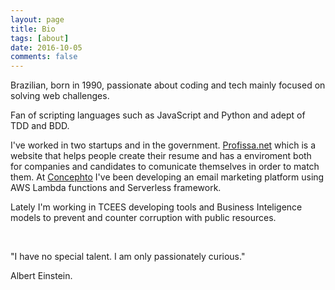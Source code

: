 ```yaml
---
layout: page
title: Bio
tags: [about]
date: 2016-10-05
comments: false
---
```


Brazilian, born in 1990, passionate about coding and tech mainly focused on solving web challenges.

Fan of scripting languages such as JavaScript and Python and adept of TDD and BDD.

I've worked in two startups and in the government. [Profissa.net](https://profissa.net) which is a website that helps people create their resume and has a enviroment both for companies and candidates to comunicate themselves in order to match them. At [Concephto](https://conceptho.com) I've been developing an email marketing platform using AWS Lambda functions and Serverless framework.

Lately I'm working in TCEES developing tools and Business Inteligence models to prevent and counter corruption with public resources.

<br />

"I have no special talent. I am only passionately curious."


Albert Einstein.
